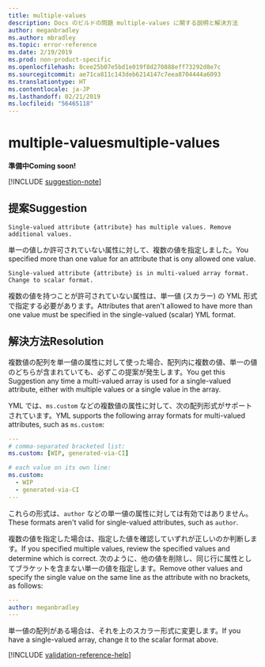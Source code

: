 ```yaml
---
title: multiple-values
description: Docs のビルドの問題 multiple-values に関する説明と解決方法
author: meganbradley
ms.author: mbradley
ms.topic: error-reference
ms.date: 2/19/2019
ms.prod: non-product-specific
ms.openlocfilehash: 8cee25b07e5bd1e019f8d270888eff73292d8e7c
ms.sourcegitcommit: ae71ca811c143deb6214147c7eea8704444a6093
ms.translationtype: HT
ms.contentlocale: ja-JP
ms.lasthandoff: 02/21/2019
ms.locfileid: "56465118"
---
```

# <a name="multiple-values"></a><span data-ttu-id="b5311-103">multiple-values</span><span class="sxs-lookup"><span data-stu-id="b5311-103">multiple-values</span></span>

<span data-ttu-id="b5311-104">**準備中**</span><span class="sxs-lookup"><span data-stu-id="b5311-104">**Coming soon!**</span></span>

[!INCLUDE [suggestion-note](includes/suggestion-note.md)]

## <a name="suggestion"></a><span data-ttu-id="b5311-105">提案</span><span class="sxs-lookup"><span data-stu-id="b5311-105">Suggestion</span></span>

`Single-valued attribute {attribute} has multiple values. Remove additional values.`

<span data-ttu-id="b5311-106">単一の値しか許可されていない属性に対して、複数の値を指定しました。</span><span class="sxs-lookup"><span data-stu-id="b5311-106">You specified more than one value for an attribute that is ony allowed one value.</span></span>

`Single-valued attribute {attribute} is in multi-valued array format. Change to scalar format.`

<span data-ttu-id="b5311-107">複数の値を持つことが許可されていない属性は、単一値 (スカラー) の YML 形式で指定する必要があります。</span><span class="sxs-lookup"><span data-stu-id="b5311-107">Attributes that aren't allowed to have more than one value must be specified in the single-valued (scalar) YML format.</span></span>

## <a name="resolution"></a><span data-ttu-id="b5311-108">解決方法</span><span class="sxs-lookup"><span data-stu-id="b5311-108">Resolution</span></span>

<span data-ttu-id="b5311-109">複数値の配列を単一値の属性に対して使った場合、配列内に複数の値、単一の値のどちらが含まれていても、必ずこの提案が発生します。</span><span class="sxs-lookup"><span data-stu-id="b5311-109">You get this Suggestion any time a multi-valued array is used for a single-valued attribute, either with multiple values or a single value in the array.</span></span>

<span data-ttu-id="b5311-110">YML では、`ms.custom` などの複数値の属性に対して、次の配列形式がサポートされています。</span><span class="sxs-lookup"><span data-stu-id="b5311-110">YML supports the following array formats for multi-valued attributes, such as `ms.custom`:</span></span>

```yml
---
# comma-separated bracketed list:
ms.custom: [WIP, generated-via-CI]

# each value on its own line:
ms.custom:
  - WIP
  - generated-via-CI
---
```

<span data-ttu-id="b5311-111">これらの形式は、`author` などの単一値の属性に対しては有効ではありません。</span><span class="sxs-lookup"><span data-stu-id="b5311-111">These formats aren't valid for single-valued attributes, such as `author`.</span></span>

<span data-ttu-id="b5311-112">複数の値を指定した場合は、指定した値を確認していずれが正しいのか判断します。</span><span class="sxs-lookup"><span data-stu-id="b5311-112">If you specified multiple values, review the specified values and determine which is correct.</span></span> <span data-ttu-id="b5311-113">次のように、他の値を削除し、同じ行に属性としてブラケットを含まない単一の値を指定します。</span><span class="sxs-lookup"><span data-stu-id="b5311-113">Remove other values and specify the single value on the same line as the attribute with no brackets, as follows:</span></span>

```yml
---
author: meganbradley
---
```

<span data-ttu-id="b5311-114">単一値の配列がある場合は、それを上のスカラー形式に変更します。</span><span class="sxs-lookup"><span data-stu-id="b5311-114">If you have a single-valued array, change it to the scalar format above.</span></span>

<!--make sure to add this file to your includes folder and verify the path-->
[!INCLUDE [validation-reference-help](includes/validation-reference-help.md)]
